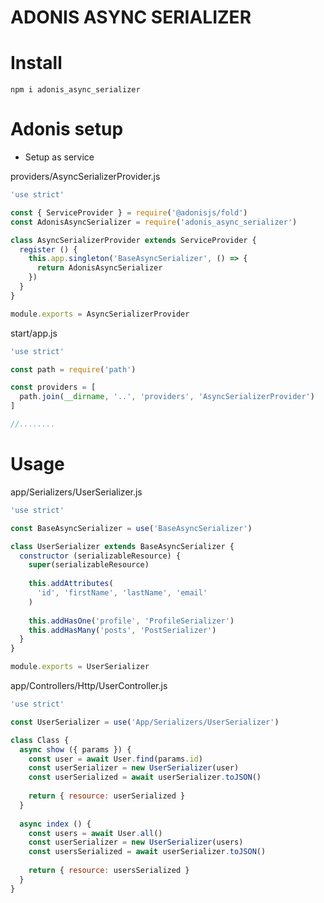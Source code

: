 # ADONIS ASYNC SERIALIZER

# Install

``` npm i adonis_async_serializer ```

# Adonis setup

* Setup as service

providers/AsyncSerializerProvider.js
```javascript
'use strict'

const { ServiceProvider } = require('@adonisjs/fold')
const AdonisAsyncSerializer = require('adonis_async_serializer')

class AsyncSerializerProvider extends ServiceProvider {
  register () {
    this.app.singleton('BaseAsyncSerializer', () => {
      return AdonisAsyncSerializer
    })
  }
}

module.exports = AsyncSerializerProvider

```
start/app.js

```javascript
'use strict'

const path = require('path')

const providers = [
  path.join(__dirname, '..', 'providers', 'AsyncSerializerProvider')
]

//........
```



# Usage
app/Serializers/UserSerializer.js
```javascript
'use strict'

const BaseAsyncSerializer = use('BaseAsyncSerializer')

class UserSerializer extends BaseAsyncSerializer {
  constructor (serializableResource) {
    super(serializableResource)
    
    this.addAttributes(
      'id', 'firstName', 'lastName', 'email'
    )
    
    this.addHasOne('profile', 'ProfileSerializer')
    this.addHasMany('posts', 'PostSerializer')
  }
}

module.exports = UserSerializer
```
app/Controllers/Http/UserController.js
```javascript
'use strict'

const UserSerializer = use('App/Serializers/UserSerializer')

class Class {
  async show ({ params }) {
    const user = await User.find(params.id)
    const userSerializer = new UserSerializer(user)
    const userSerialized = await userSerializer.toJSON() 
    
    return { resource: userSerialized }
  }
  
  async index () {
    const users = await User.all()
    const userSerializer = new UserSerializer(users)
    const usersSerialized = await userSerializer.toJSON() 
    
    return { resource: usersSerialized }
  }
}
```
